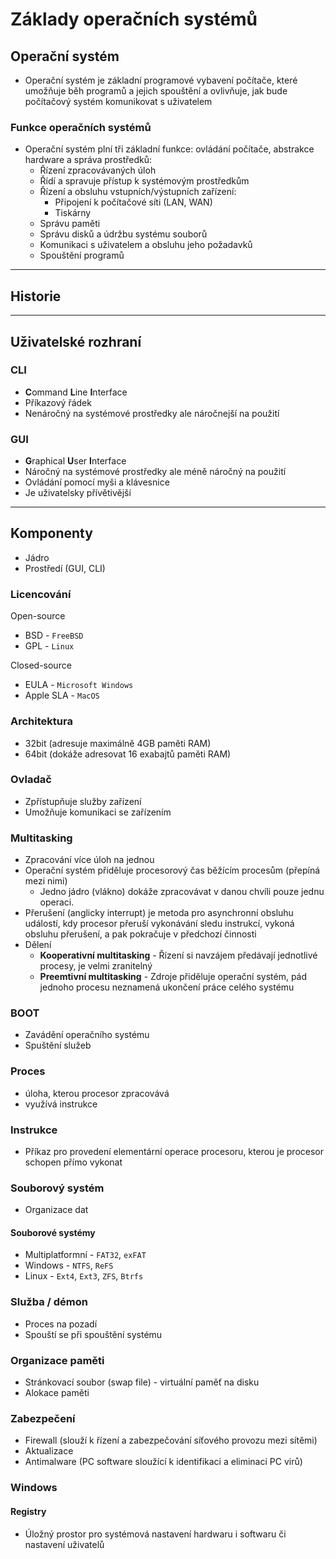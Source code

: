 # Základy operačních systémů

## Operační systém
* Operační systém je základní programové vybavení počítače, které umožňuje běh programů a jejich spouštění a ovlivňuje, jak bude počítačový systém komunikovat s uživatelem

### Funkce operačních systémů
* Operační systém plní tři základní funkce: ovládání počítače, abstrakce hardware a správa prostředků:
  * Řízení zpracovávaných úloh
  * Řídí a spravuje přístup k systémovým prostředkům
   * Řízení a obsluhu vstupních/výstupních zařízení:
     * Připojení k  počítačové síti (LAN, WAN)
     * Tiskárny
   * Správu paměti
   * Správu disků a údržbu systému souborů
  * Komunikaci s uživatelem a obsluhu jeho požadavků
  * Spouštění programů

<hr>

## Historie

<hr>

## Uživatelské rozhraní

### CLI
- **C**ommand **L**ine **I**nterface
- Příkazový řádek
- Nenáročný na systémové prostředky ale náročnejší na použití

### GUI
- **G**raphical **U**ser **I**nterface
- Náročný na systémové prostředky ale méně náročný na použití
- Ovládání pomocí myši a klávesnice
- Je uživatelsky přívětivější

<hr>

## Komponenty
- Jádro
- Prostředí (GUI, CLI)

### Licencování
Open-source
- BSD - `FreeBSD`
- GPL - `Linux`

Closed-source
- EULA - `Microsoft Windows`
- Apple SLA - `MacOS`

### Architektura
* 32bit (adresuje maximálně 4GB paměti RAM)
* 64bit (dokáže adresovat 16 exabajtů paměti RAM)

### Ovladač
- Zpřístupňuje služby zařízení
- Umožňuje komunikaci se zařízením

### Multitasking
- Zpracování více úloh na jednou
- Operační systém přiděluje procesorový čas běžícím procesům (přepíná mezi nimi)
	- Jedno jádro (vlákno) dokáže zpracovávat v danou chvíli pouze jednu operaci.
- Přerušení (anglicky interrupt) je metoda pro asynchronní obsluhu událostí, kdy procesor přeruší vykonávání sledu instrukcí, vykoná obsluhu přerušení, a pak pokračuje v předchozí činnosti
- Dělení
	- **Kooperativní multitasking** - Řízení si navzájem předávají jednotlivé procesy, je velmi zranitelný
	- **Preemtivní multitasking** - Zdroje přiděluje operační systém, pád jednoho procesu neznamená ukončení práce celého systému
### BOOT
- Zavádění operačního systému
- Spuštění služeb

### Proces
- úloha, kterou procesor zpracovává
- využívá instrukce

### Instrukce
- Příkaz pro provedení elementární operace procesoru, kterou je procesor schopen přímo vykonat

### Souborový systém
- Organizace dat

#### Souborové systémy
- Multiplatformní - `FAT32`, `exFAT`
- Windows - `NTFS`, `ReFS`
- Linux - `Ext4`, `Ext3`, `ZFS`, `Btrfs`

### Služba / démon
- Proces na pozadí
- Spouští se při spouštění systému

### Organizace paměti
- Stránkovací soubor (swap file) - virtuální paměť na disku
- Alokace paměti

### Zabezpečení
- Firewall (slouží k řízení a zabezpečování síťového provozu mezi sítěmi)
- Aktualizace
- Antimalware (PC software sloužící k identifikaci a eliminaci PC virů)

### Windows

#### Registry
- Úložný prostor pro systémová nastavení hardwaru i softwaru či nastavení uživatelů

